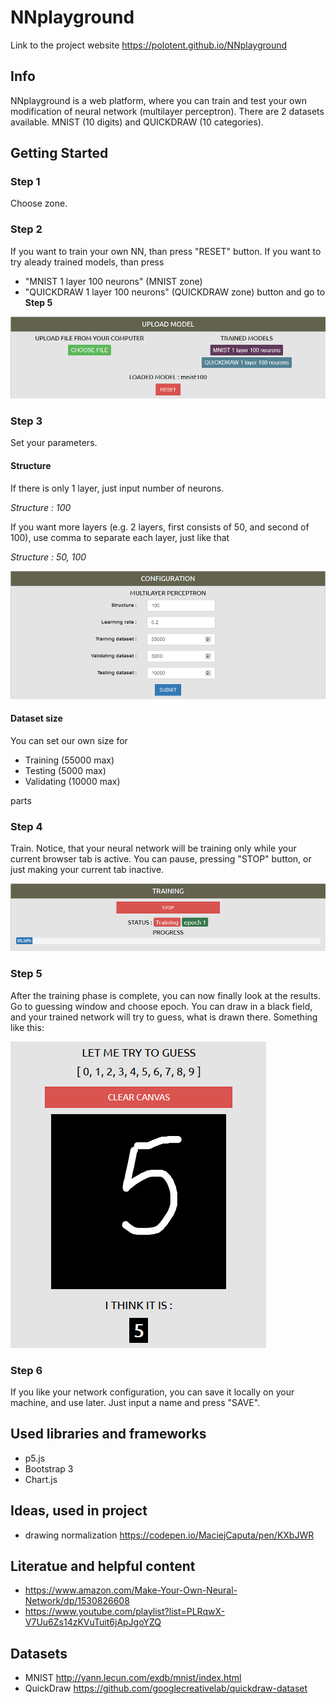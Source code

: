 # NNplayground
Link to the project website https://polotent.github.io/NNplayground

## Info
NNplayground is a web platform, where you can train and test your own modification of neural network (multilayer perceptron). 
There are 2 datasets available. MNIST (10 digits) and QUICKDRAW (10 categories).
 
## Getting Started

### Step 1
Choose zone.


### Step 2
If you want to train your own NN, than press "RESET" button.
If you want to try aleady trained models, than press
- "MNIST 1 layer 100 neurons" (MNIST zone)
- "QUICKDRAW 1 layer 100 neurons" (QUICKDRAW zone)
button and go to **Step 5**

![Configuration](screenshots/Screenshot_8.png)


### Step 3
Set your parameters. 

#### Structure
If there is only 1 layer, just input number of neurons.

*Structure : 100*

If you want more layers (e.g. 2 layers, first consists of 50, and second of 100), use comma to separate each layer, just like that 

*Structure : 50, 100*

![Configuration](screenshots/Screenshot_4.png)


#### Dataset size
You can set our own size for 
- Training (55000 max)
- Testing (5000 max)
- Validating (10000 max)

parts

### Step 4
Train. Notice, that your neural network will be training only while your current browser tab is active.
You can pause, pressing "STOP" button, or just making your current tab inactive.

![Training](screenshots/Screenshot_5.png)


### Step 5
After the training phase is complete, you can now finally look at the results. Go to guessing window and choose
epoch. You can draw in a black field, and your trained network will try to guess, what is drawn there. 
Something like this:

![Guessing](screenshots/Screenshot_1.png)


### Step 6
If you like your network configuration, you can save it locally on your machine, and use later. Just input a name and press "SAVE".

## Used libraries and frameworks
- p5.js
- Bootstrap 3
- Chart.js

## Ideas, used in project
- drawing normalization https://codepen.io/MaciejCaputa/pen/KXbJWR

## Literatue and helpful content
- https://www.amazon.com/Make-Your-Own-Neural-Network/dp/1530826608
- https://www.youtube.com/playlist?list=PLRqwX-V7Uu6Zs14zKVuTuit6jApJgoYZQ

## Datasets 
- MNIST http://yann.lecun.com/exdb/mnist/index.html
- QuickDraw https://github.com/googlecreativelab/quickdraw-dataset
